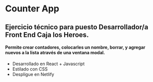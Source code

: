 # Counter App
## Ejercicio técnico para puesto Desarrollador/a Front End Caja los Heroes.
#### Permite crear contadores, colocarles un nombre, borrar, y agregar nuevos a la lista através de una ventana modal. 

- Desarrollado en React + Javascript
- Estilado con CSS 
- Despligue en Netlify
